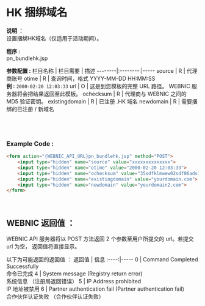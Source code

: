 # HK 捆绑域名

**说明 ：** <br>
设置捆绑HK域名（仅适用于活动期间）。

**程序 :** <br> pn_bundlehk.jsp

**参数配置 :**
栏目名称 | 栏目需要 | 描述
--------|:--------:|-----
source | R | 代理商账号
otime | R | 查询时间，格式 YYYY-MM-DD HH:MM:SS <br> **例 :** `2000-02-20 12:03:33`
url | O | 这是到您模板的完整 URL 路径。 WEBNIC 服务器将会把结果返回至此模板。
ochecksum | R | 代理商与 WEBNIC 之间的 MD5 验证密钥。
existingdomain | R | 已注册 .HK 域名
newdomain | R | 需要捆绑的已注册 / 新域名 

<br><br>

### Example Code :

```HTML
<form action="{WEBNIC_API_URL}pn_bundlehk.jsp" method="POST"> 
    <input type="hidden" name="source" value="xxxxxxxxxxxxxx"> 
    <input type="hidden" name="otime" value="2000-02-20 12:03:33"> 
    <input type="hidden" name="ochecksum" value="35sdfklmwew02sdf06ads1asd3"> 
    <input type="hidden" name="existingdomain" value="yourdomain.com">
    <input type="hidden" name="newdomain" value="yourdomain2.com">
</form>
```

<br>

WEBNIC 返回值 ：
-----
WEBNIC API 服务器将以 POST 方法返回 2 个参数至用户所提交的 url。若提交 url 为空， 返回值将直接显示。

以下为可能返回的返回值 ：
返回值 | 信息
:----:|-----
0 | Command Completed Successfully <br> 命令已完成
4 | System message (Registry return error) <br> 系统信息 （注册局返回错误）
5 | IP Address prohibited <br> IP 地址被禁用
6 | Partner authentication fail (Partner authentication fail) <br> 合作伙伴认证失败 （合作伙伴认证失败）
